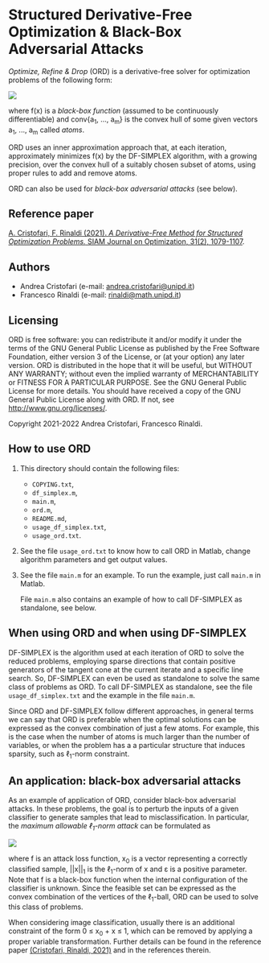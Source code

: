 # Structured Derivative-Free Optimization &amp; Black-Box Adversarial Attacks

_Optimize, Refine &amp; Drop_ (ORD) is a derivative-free solver for
optimization problems of the following form:

<img src="https://latex.codecogs.com/svg.image?\min&space;f(x)&space;\\\text{s.t.&space;}&space;&space;x&space;\in&space;\text{conv}&space;\{a_1,\ldots,a_m\}">

where f(x) is a _black-box function_  (assumed to be continuously differentiable)
and conv{a<sub>1</sub>, ..., a<sub>m</sub>} is the convex hull of some given vectors a<sub>1</sub>, ..., a<sub>m</sub>
called _atoms_.

ORD uses an inner approximation approach that, at each iteration, approximately minimizes f(x)
by the DF-SIMPLEX algorithm, with a growing precision, over the convex hull of a suitably chosen subset of atoms,
using proper rules to add and remove atoms.

ORD can also be used for _black-box adversarial attacks_ (see below).

## Reference paper

[A. Cristofari, F. Rinaldi (2021). _A Derivative-Free Method for Structured Optimization Problems._
SIAM Journal on Optimization, 31(2), 1079-1107](https://epubs.siam.org/doi/abs/10.1137/20M1337417).

## Authors

* Andrea Cristofari (e-mail: [andrea.cristofari@unipd.it](mailto:andrea.cristofari@unipd.it))
* Francesco Rinaldi (e-mail: [rinaldi@math.unipd.it](mailto:rinaldi@math.unipd.it))

## Licensing

ORD is free software: you can redistribute it and/or modify
it under the terms of the GNU General Public License as published by
the Free Software Foundation, either version 3 of the License, or
(at your option) any later version.
ORD is distributed in the hope that it will be useful,
but WITHOUT ANY WARRANTY; without even the implied warranty of
MERCHANTABILITY or FITNESS FOR A PARTICULAR PURPOSE. See the
GNU General Public License for more details.
You should have received a copy of the GNU General Public License
along with ORD. If not, see <http://www.gnu.org/licenses/>.

Copyright 2021-2022 Andrea Cristofari, Francesco Rinaldi.

## How to use ORD

1. This directory should contain the following files:

    * `COPYING.txt`,
    * `df_simplex.m`,
    * `main.m`,
    * `ord.m`,
    * `README.md`,
    * `usage_df_simplex.txt`,
    * `usage_ord.txt`.

2. See the file `usage_ord.txt` to know how to call ORD in Matlab, change
   algorithm parameters and get output values.

3. See the file `main.m` for an example.
   To run the example, just call `main.m` in Matlab.

   File `main.m` also contains an example of how to call DF-SIMPLEX as standalone, see below.

## When using ORD and when using DF-SIMPLEX

DF-SIMPLEX is the algorithm used at each iteration of ORD to solve the reduced problems,
employing sparse directions that contain positive generators of the tangent cone at the current iterate
and a specific line search.
So, DF-SIMPLEX can even be used as standalone to solve the same class of problems as ORD.
To call DF-SIMPLEX as standalone, see the file `usage_df_simplex.txt` and the example in the file `main.m`.

Since ORD and DF-SIMPLEX follow different approaches, in general terms we can say that
ORD is preferable when the optimal solutions can be expressed as the convex combination
of just a few atoms. For example, this is the case when the number of atoms is much larger than
the number of variables, or when the problem has a a particular structure that induces sparsity,
such as &ell;<sub>1</sub>-norm constraint.

## An application: black-box adversarial attacks

As an example of application of ORD, consider black-box adversarial attacks.
In these problems, the goal is to perturb the inputs of a given classifier to generate samples that lead to
misclassification.
In particular, the _maximum allowable &ell;<sub>1</sub>-norm attack_ can be formulated as

<img src="https://latex.codecogs.com/svg.image?\min&space;f(x_0&plus;x)&space;\\\text{s.t.&space;}&space;||x||_1&space;\le&space;\varepsilon">

where f is an attack loss function, x<sub>0</sub> is a vector representing a correctly classified sample,
||x||<sub>1</sub> is the &ell;<sub>1</sub>-norm of x and &epsilon; is a positive parameter.
Note that f is a black-box function when the internal configuration of the classifier is unknown.
Since the feasible set can be expressed as the convex combination of the vertices of the &ell;<sub>1</sub>-ball,
ORD can be used to solve this class of problems.

When considering image classification, usually there is an additional constraint of the form
0 &le; x<sub>0</sub> + x &le; 1, which can be removed by applying a proper variable transformation.
Further details can be found in the reference paper [(Cristofari, Rinaldi, 2021)](https://epubs.siam.org/doi/abs/10.1137/20M1337417) and in the references therein.